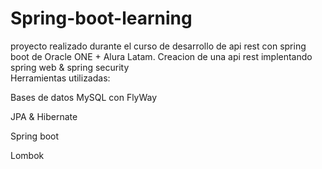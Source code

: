 # Spring-boot-learning
proyecto realizado durante el curso de desarrollo de api rest con spring boot de Oracle ONE + Alura Latam.
Creacion de una api rest implentando spring web & spring security <br>
Herramientas utilizadas:

  Bases de datos MySQL con FlyWay
  
  JPA & Hibernate
  
  Spring boot

  Lombok
  

